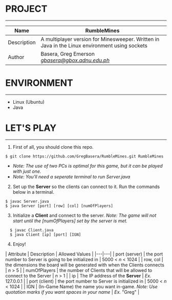 # PROJECT
---
| Name | RumbleMines |
|------|-------|
| Description | A multiplayer version for Minesweeper. Written in Java in the Linux environment using sockets |
| Author | Basera, Greg Emerson *gbasera@gbox.adnu.edu.ph* |

# ENVIRONMENT
---
* Linux (Ubuntu)
* Java

# LET'S PLAY
---
1. First of all, you should clone this repo.
```
$ git clone https://github.com/GregBasera/RumbleMines.git RumbleMines
```
  * *Note: The use of two PCs is optimal for this game, but it can be played with just one.*
  * *Note: You'll need a seperate terminal to run Server.java*


2. Set up the **Server** so the clients can connect to it. Run the commands below in a terminal.
```
$ javac Server.java
$ java Server [port] [row] [col] [numOfPlayers]
```

3. Initialize a **Client** and connect to the server. *Note: The game will not start until the [numOfPlayers] set by the server is met.*
```
  $ javac Client.java
  $ java Client [ip] [port] [IGN]
```

4. Enjoy!


| Attribute | Description | Allowed Values |
|---|---|
| port (server) | the port number to Server is going to be initialized in | 5000 < *n* < 1024 |
| row, col | the dimensions the board will be generated with when the Clients connects | *n* > 5 |
| numOfPlayers | the number of Clients that will be allowed to connect to the Server | *n* > 1 |
| ip | The IP address of the **Server** | *Ex.* 127.0.0.1 |
| port (client) | the port number to Server is initialized in | 5000 < *n* < 1024 |
| IGN | (In-Game Name) the name you want in-game. *Note: Use quotation marks if you want spaces in your name* | *Ex.* "Greg" |
